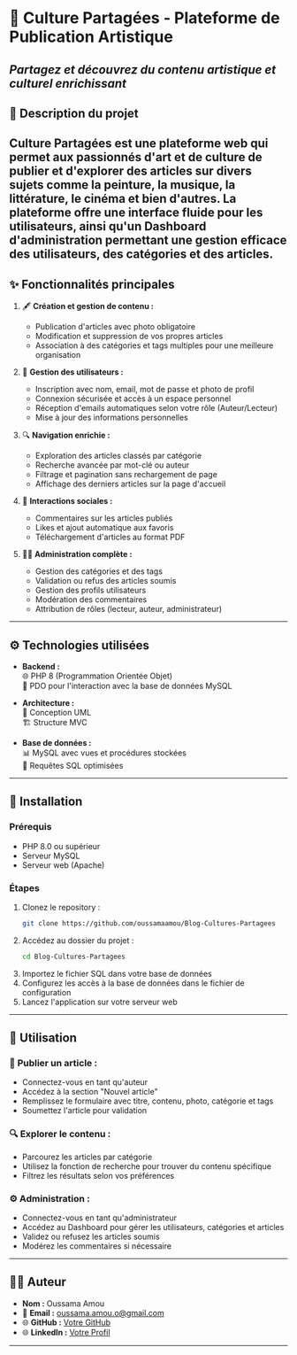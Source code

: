 # 🌟 **Culture Partagées - Plateforme de Publication Artistique**
*Partagez et découvrez du contenu artistique et culturel enrichissant*
---
## 📝 **Description du projet**
**Culture Partagées** est une plateforme web qui permet aux passionnés d'art et de culture de publier et d'explorer des articles sur divers sujets comme la peinture, la musique, la littérature, le cinéma et bien d'autres. La plateforme offre une interface fluide pour les utilisateurs, ainsi qu'un Dashboard d'administration permettant une gestion efficace des utilisateurs, des catégories et des articles.
---
## ✨ **Fonctionnalités principales**
1. 🖋 **Création et gestion de contenu :**
   - Publication d'articles avec photo obligatoire
   - Modification et suppression de vos propres articles
   - Association à des catégories et tags multiples pour une meilleure organisation

2. 👥 **Gestion des utilisateurs :**
   - Inscription avec nom, email, mot de passe et photo de profil
   - Connexion sécurisée et accès à un espace personnel
   - Réception d'emails automatiques selon votre rôle (Auteur/Lecteur)
   - Mise à jour des informations personnelles

3. 🔍 **Navigation enrichie :**
   - Exploration des articles classés par catégorie
   - Recherche avancée par mot-clé ou auteur
   - Filtrage et pagination sans rechargement de page
   - Affichage des derniers articles sur la page d'accueil

4. 💬 **Interactions sociales :**
   - Commentaires sur les articles publiés
   - Likes et ajout automatique aux favoris
   - Téléchargement d'articles au format PDF

5. 👨‍💼 **Administration complète :**
   - Gestion des catégories et des tags
   - Validation ou refus des articles soumis
   - Gestion des profils utilisateurs
   - Modération des commentaires
   - Attribution de rôles (lecteur, auteur, administrateur)
---
## ⚙️ **Technologies utilisées**
- **Backend :**  
  🌐 PHP 8 (Programmation Orientée Objet)  
  💾 PDO pour l'interaction avec la base de données MySQL
  
- **Architecture :**  
  📐 Conception UML  
  🏗️ Structure MVC
  
- **Base de données :**  
  📊 MySQL avec vues et procédures stockées  
  🔄 Requêtes SQL optimisées
---
## 🚀 **Installation**
### **Prérequis**
- PHP 8.0 ou supérieur
- Serveur MySQL  
- Serveur web (Apache)
### **Étapes**
1. Clonez le repository :
   ```bash
   git clone https://github.com/oussamaamou/Blog-Cultures-Partagees
   ```
2. Accédez au dossier du projet :
   ```bash
   cd Blog-Cultures-Partagees
   ```
3. Importez le fichier SQL dans votre base de données
4. Configurez les accès à la base de données dans le fichier de configuration
5. Lancez l'application sur votre serveur web
---
## 📖 **Utilisation**
### 📝 **Publier un article :**
- Connectez-vous en tant qu'auteur
- Accédez à la section "Nouvel article"
- Remplissez le formulaire avec titre, contenu, photo, catégorie et tags
- Soumettez l'article pour validation

### 🔍 **Explorer le contenu :**
- Parcourez les articles par catégorie
- Utilisez la fonction de recherche pour trouver du contenu spécifique
- Filtrez les résultats selon vos préférences

### ⚙️ **Administration :**
- Connectez-vous en tant qu'administrateur
- Accédez au Dashboard pour gérer les utilisateurs, catégories et articles
- Validez ou refusez les articles soumis
- Modérez les commentaires si nécessaire
---
## 🧑‍💻 **Auteur**
- **Nom :** Oussama Amou  
- 📧 **Email :** oussama.amou.o@gmail.com  
- 🌐 **GitHub :** [Votre GitHub](https://github.com/oussamaamou?tab=repositories)
- 🌐 **LinkedIn :** [Votre Profil](https://www.linkedin.com/in/oussama-amou-b71151337/) 
---
